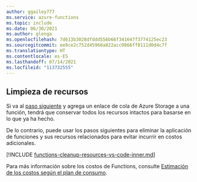 ```yaml
---
author: ggailey777
ms.service: azure-functions
ms.topic: include
ms.date: 06/30/2021
ms.author: glenga
ms.openlocfilehash: 7d613b3028dfddd556b66f341647f3774125ec23
ms.sourcegitcommit: ee8ce2c752d45968a822acc0866ff8111d0d4c7f
ms.translationtype: HT
ms.contentlocale: es-ES
ms.lasthandoff: 07/14/2021
ms.locfileid: "113732555"
---
```

## <a name="clean-up-resources"></a>Limpieza de recursos

Si va al [paso siguiente](#next-steps) y agrega un enlace de cola de Azure Storage a una función, tendrá que conservar todos los recursos intactos para basarse en lo que ya ha hecho.

De lo contrario, puede usar los pasos siguientes para eliminar la aplicación de funciones y sus recursos relacionados para evitar incurrir en costos adicionales.

[!INCLUDE [functions-cleanup-resources-vs-code-inner.md](functions-cleanup-resources-vs-code-inner-extension.md)]

Para más información sobre los costos de Functions, consulte [Estimación de los costos según el plan de consumo](../articles/azure-functions/functions-consumption-costs.md).